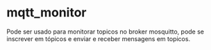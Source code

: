 # mqtt_monitor
Pode ser usado para monitorar topicos no broker mosquitto, pode se inscrever em tópicos  e enviar e receber mensagens em topicos.
